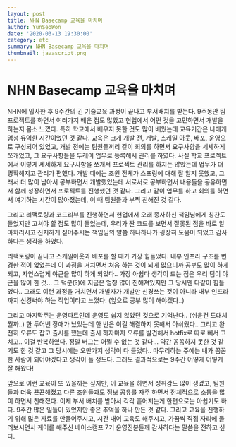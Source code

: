 ```yaml
---
layout: post
title: NHN Basecamp 교육을 마치며
author: YunSeoWon
date: '2020-03-13 19:30:00'
category: etc
summary: NHN Basecamp 교육을 마치며
thumbnail: javascript.png
---
```






# NHN Basecamp 교육을 마치며

NHN에 입사한 후 9주간의 긴 기술교육 과정이 끝나고 부서배치를 받는다. 9주동안 팀 프로젝트를 하면서 여러가지 배운 점도 많았고 현업에서 어떤 것을 고민하면서 개발을 하는지 몸소 느꼈다. 특히 학교에서 배우지 못한 것도 많이 배웠는데 교육기간은 나에게 엄청 유익한 시간이었던 것 같다. 교육은 크게 개발 전, 개발, 스케일 아웃, 배포, 운영으로 구성되어 있었고, 개발 전에는 팀원들끼리 같이 회의를 하면서 요구사항을 세세하게 쪼개었고, 그 요구사항들을 두레이 업무로 등록해서 관리를 하였다. 사실 학교 프로젝트에서 이렇게 세세하게 요구사항을 쪼개서 프로젝트 관리를 하지는 않았는데 업무가 더 명확해지고 관리가 편했다. 개발 때에는 조원 전체가 스프링에 대해 잘 알지 못했고, 그래서 더 많이 남아서 공부하면서 개발했었는데 서로서로 공부하면서 내용들을 공유하면서 함께 성장하면서 프로젝트를 진행했던 것 같다. 그리고 같이 업무를 하고 회의를 하면서 얘기하는 시간이 많아졌는데, 이 때 팀원들과 부쩍 친해진 것 같다. 

그리고 리팩토링과 코드리뷰를 진행하면서 현업에서 오래 종사하신 책임님에게 칭찬도 들었지만 고쳐야 할 점도 많이 들었는데, 우리가 짠 코드를 보면서 잘못된 점을 바로 알아차리시고 진지하게 짚어주시는 책임님의 말씀 하나하나가 굉장히 도움이 되었고 감사하다는 생각을 하였다. 

리팩토링이 끝나고 스케일아웃과 배포를 할 때가 가장 힘들었다. 내부 인프라 구조를 변경한 적이 없었는데 이 과정을 거치면서 처음 하는 것이 되게 많으니까 공부도 많이 하게 되고, 자연스럽게 야근을 많이 하게 되었다.. 가장 아쉽다 생각이 드는 점은 우리 팀이 야근을 많이 한 것... 그 덕분(?)에 지금은 엄청 많이 친해져있지만 그 당시엔 다같이 힘들었다.. 그래도 이런 과정을 거치면서 개발자가 개발만 신경쓰는 것이 아니라 내부 인프라까지 신경써야 하는 직업이라고 느꼈다. (앞으로 공부 많이 해야겠다..)

그리고 마지막주는 운영파트인데 운영도 쉽지 않았던 것으로 기억난다.. (쉬운건 도대체 뭘까..) 한 두어번 장애가 났었는데 한 번은 이걸 해결하지 못해서 아쉬웠다.. 그리고 완전히 오류도 잡고 출시를 했는데 출시 하자마자 오류를 발견해서 hotfix로 따로 빼서 고치고.. 이걸 반복하였다. 정말 버그는 어쩔 수 없는 것 같다... 약간 꼼꼼하지 못한 것 같기도 한 것 같고 그 당시에는 오만가지 생각이 다 들었다.. 마무리하는 주에는 내가 꼼꼼한 사람이 되어야겠다고 생각이 들 정도다. 그래도 결과적으로는 9주간 어떻게 어떻게 잘 해왔다!



앞으로 이런 교육이 또 있을까는 싶지만, 이 교육을 하면서 성취감도 많이 생겼고, 팀원들과 더욱 끈끈해졌고 다른 조원들과도 정보 공유를 자주 하면서 전체적으로 소통을 많이 하면서 친해졌다. 이제 부서 배치를 받아서 각각 흩어지는게 한편으로는 아쉽기도 하다. 9주간 많은 일들이 있었지만 좋은 추억을 하나 만든 것 같다. 그리고 교육을 진행하기 위해 많은 자료를 만들어주시고, 시간 내어 교육도 해주시고, 가끔씩 직접 자리에 둘러보시면서 케어를 해주신 베이스캠프 7기 운영진분들께 감사하다는 말씀을 전하고 싶다. 



